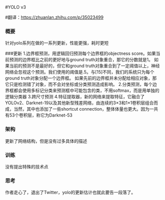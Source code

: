 #YOLO v3

#翻译：https://zhuanlan.zhihu.com/p/35023499

### 概要

针对yolo系列在做的一系列更新，性能更强，耗时更短

###更新
1.边界框预测，用逻辑回归预测每个边界框的objectness score。如果当前预测的边界框比之前的更好地与ground truth对象重合，那它的分数就是1。
如果当前的预测不是最好的，但它和ground truth对象重合到了一定阈值以上，神经网络会忽视这个预测。我们使用的阈值是.5。与[15]不同，我们的系统只为每个ground truth对象分配一个边界框。
如果先前的边界框并未分配给相应对象，那它只是检测错了对象，而不会对坐标或分类预测造成影响。
2.分类预测，每个边界框都会使用多标记分类来预测框中可能包含的类，不用softmax，而是用单独的逻辑分类器
3.跨尺寸预测
4.特征提取器，新的网络来提取特征，它融合了YOLOv2、Darknet-19以及其他新型残差网络，由连续的3×3和1×1卷积层组合而成，当然，其中也添加了一些shortcut connection，整体体量也更大。因为一共有53个卷积层，称它为Darknet-53

### 架构
更新了网络结构，但是没有过多具体的描述

### 训练
没有提出特殊的技术点

### 思考
作者走心了，退出了Twitter，yolo的更新估计也就此要告一段落了。
